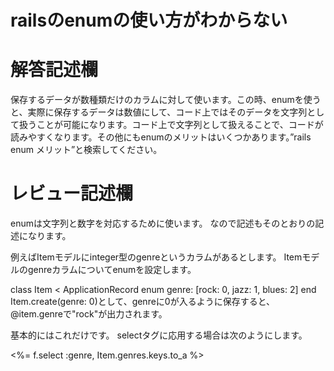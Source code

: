 # railsのenumの使い方がわからない
# 解答記述欄

保存するデータが数種類だけのカラムに対して使います。この時、enumを使うと、実際に保存するデータは数値にして、コード上ではそのデータを文字列として扱うことが可能になります。コード上で文字列として扱えることで、コードが読みやすくなります。その他にもenumのメリットはいくつかあります。”rails enum メリット”と検索してください。




# レビュー記述欄
enumは文字列と数字を対応するために使います。
なので記述もそのとおりの記述になります。

例えばItemモデルにinteger型のgenreというカラムがあるとします。
Itemモデルのgenreカラムについてenumを設定します。

  class Item < ApplicationRecord
    enum genre: [rock: 0, jazz: 1, blues: 2]
  end
Item.create(genre: 0)として、genreに0が入るように保存すると、
@item.genreで"rock"が出力されます。

基本的にはこれだけです。
selectタグに応用する場合は次のようにします。

<%= f.select :genre, Item.genres.keys.to_a %>
